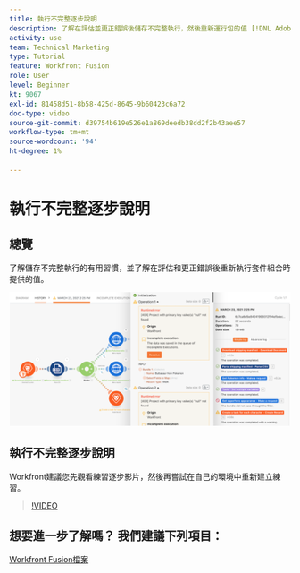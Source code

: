 ```yaml
---
title: 執行不完整逐步說明
description: 了解在評估並更正錯誤後儲存不完整執行，然後重新運行包的值 [!DNL Adobe Workfront Fusion].
activity: use
team: Technical Marketing
type: Tutorial
feature: Workfront Fusion
role: User
level: Beginner
kt: 9067
exl-id: 81458d51-8b58-425d-8645-9b60423c6a72
doc-type: video
source-git-commit: d39754b619e526e1a869deedb38dd2f2b43aee57
workflow-type: tm+mt
source-wordcount: '94'
ht-degree: 1%

---
```


# 執行不完整逐步說明

## 總覽

了解儲存不完整執行的有用習慣，並了解在評估和更正錯誤後重新執行套件組合時提供的值。

![具有錯誤處理的情境的影像](assets/troubleshooting-and-error-handling-8.png)

## 執行不完整逐步說明

Workfront建議您先觀看練習逐步影片，然後再嘗試在自己的環境中重新建立練習。

>[!VIDEO](https://video.tv.adobe.com/v/335308/?quality=12)

## 想要進一步了解嗎？ 我們建議下列項目：

[Workfront Fusion檔案](https://experienceleague.adobe.com/docs/workfront/using/adobe-workfront-fusion/workfront-fusion-2.html?lang=en)
